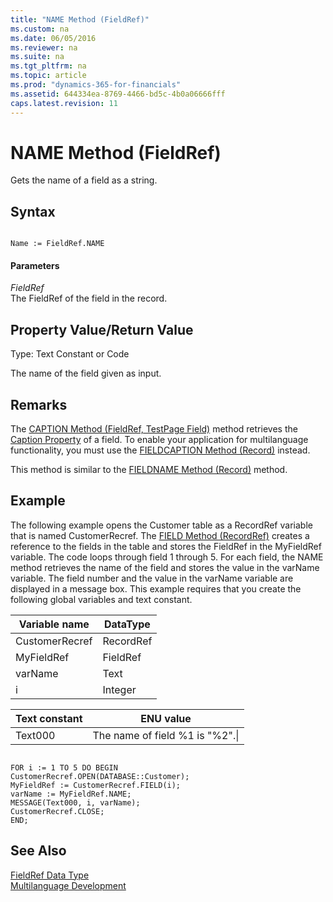 ```yaml
---
title: "NAME Method (FieldRef)"
ms.custom: na
ms.date: 06/05/2016
ms.reviewer: na
ms.suite: na
ms.tgt_pltfrm: na
ms.topic: article
ms.prod: "dynamics-365-for-financials"
ms.assetid: 644334ea-8769-4466-bd5c-4b0a06666fff
caps.latest.revision: 11
---
```

# NAME Method (FieldRef)
Gets the name of a field as a string.  

## Syntax  

```  

Name := FieldRef.NAME  
```  

#### Parameters  
 *FieldRef*  
 The FieldRef of the field in the record.  

## Property Value/Return Value  
 Type: Text Constant or Code  

 The name of the field given as input.  

## Remarks  
 The [CAPTION Method \(FieldRef, TestPage Field\)](devenv-CAPTION-Method-FieldRef--TestPage-Field.md) method retrieves the [Caption Property](../devenv-Caption-Property.md) of a field. To enable your application for multilanguage functionality, you must use the [FIELDCAPTION Method \(Record\)](devenv-FIELDCAPTION-Method-Record.md) instead.  

 This method is similar to the [FIELDNAME Method \(Record\)](devenv-FIELDNAME-Method-Record.md) method.  

## Example  
 The following example opens the Customer table as a RecordRef variable that is named CustomerRecref. The [FIELD Method \(RecordRef\)](devenv-FIELD-Method-RecordRef.md) creates a reference to the fields in the table and stores the FieldRef in the MyFieldRef variable. The code loops through field 1 through 5. For each field, the NAME method retrieves the name of the field and stores the value in the varName variable. The field number and the value in the varName variable are displayed in a message box. This example requires that you create the following global variables and text constant.  

|Variable name|DataType|  
|-------------------|--------------|  
|CustomerRecref|RecordRef|  
|MyFieldRef|FieldRef|  
|varName|Text|  
|i|Integer|  

|Text constant|ENU value|  
|-------------------|---------------|  
|Text000|The name of field %1 is "%2".\\|  

```  

FOR i := 1 TO 5 DO BEGIN  
CustomerRecref.OPEN(DATABASE::Customer);  
MyFieldRef := CustomerRecref.FIELD(i);  
varName := MyFieldRef.NAME;  
MESSAGE(Text000, i, varName);  
CustomerRecref.CLOSE;  
END;  

```  

## See Also  
 [FieldRef Data Type](../datatypes/devenv-FieldRef-Data-Type.md)   
 [Multilanguage Development](Multilanguage-Development.md)
